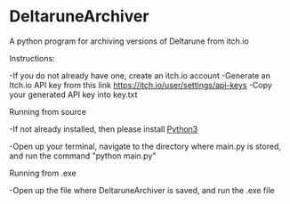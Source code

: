 # DeltaruneArchiver
A python program for archiving versions of Deltarune from itch.io

Instructions:

-If you do not already have one, create an itch.io account
-Generate an Itch.io API key from this link https://itch.io/user/settings/api-keys
-Copy your generated API key into key.txt

Running from source

-If not already installed, then please install [Python3](https://www.python.org/downloads/)

-Open up your terminal, navigate to the directory where main.py is stored, and run the command "python main.py"

Running from .exe

-Open up the file where DeltaruneArchiver is saved, and run the .exe file

